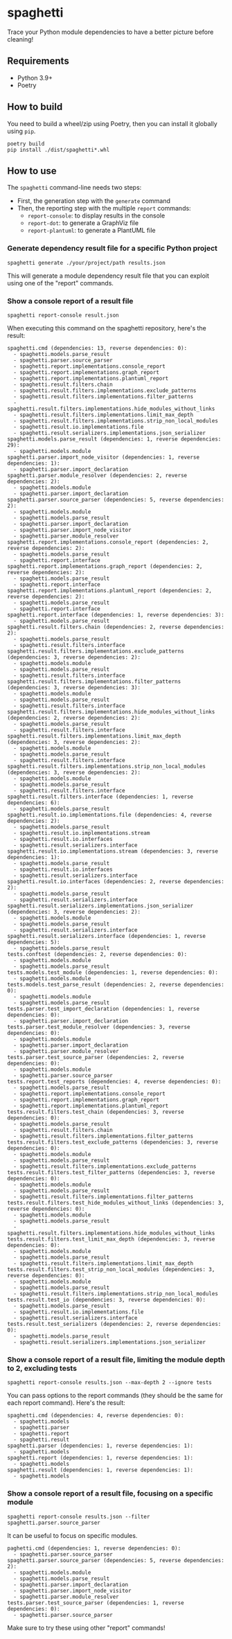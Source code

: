 # spaghetti

Trace your Python module dependencies to have a better picture before cleaning!

## Requirements

- Python 3.9+
- Poetry

## How to build

You need to build a wheel/zip using Poetry, then you can install it globally using `pip`.

    poetry build
    pip install ./dist/spaghetti*.whl

## How to use

The `spaghetti` command-line needs two steps:
- First, the generation step with the `generate` command
- Then, the reporting step with the multiple `report` commands:
    - `report-console`: to display results in the console
    - `report-dot`: to generate a GraphViz file
    - `report-plantuml`: to generate a PlantUML file

### Generate dependency result file for a specific Python project

    spaghetti generate ./your/project/path results.json

This will generate a module dependency result file that you can exploit using one of the "report" commands.

### Show a console report of a result file

    spaghetti report-console result.json

When executing this command on the spaghetti repository, here's the result:

```
spaghetti.cmd (dependencies: 13, reverse dependencies: 0):
  - spaghetti.models.parse_result
  - spaghetti.parser.source_parser
  - spaghetti.report.implementations.console_report
  - spaghetti.report.implementations.graph_report
  - spaghetti.report.implementations.plantuml_report
  - spaghetti.result.filters.chain
  - spaghetti.result.filters.implementations.exclude_patterns
  - spaghetti.result.filters.implementations.filter_patterns
  - spaghetti.result.filters.implementations.hide_modules_without_links
  - spaghetti.result.filters.implementations.limit_max_depth
  - spaghetti.result.filters.implementations.strip_non_local_modules
  - spaghetti.result.io.implementations.file
  - spaghetti.result.serializers.implementations.json_serializer
spaghetti.models.parse_result (dependencies: 1, reverse dependencies: 29):
  - spaghetti.models.module
spaghetti.parser.import_node_visitor (dependencies: 1, reverse dependencies: 1):
  - spaghetti.parser.import_declaration
spaghetti.parser.module_resolver (dependencies: 2, reverse dependencies: 2):
  - spaghetti.models.module
  - spaghetti.parser.import_declaration
spaghetti.parser.source_parser (dependencies: 5, reverse dependencies: 2):
  - spaghetti.models.module
  - spaghetti.models.parse_result
  - spaghetti.parser.import_declaration
  - spaghetti.parser.import_node_visitor
  - spaghetti.parser.module_resolver
spaghetti.report.implementations.console_report (dependencies: 2, reverse dependencies: 2):
  - spaghetti.models.parse_result
  - spaghetti.report.interface
spaghetti.report.implementations.graph_report (dependencies: 2, reverse dependencies: 2):
  - spaghetti.models.parse_result
  - spaghetti.report.interface
spaghetti.report.implementations.plantuml_report (dependencies: 2, reverse dependencies: 2):
  - spaghetti.models.parse_result
  - spaghetti.report.interface
spaghetti.report.interface (dependencies: 1, reverse dependencies: 3):
  - spaghetti.models.parse_result
spaghetti.result.filters.chain (dependencies: 2, reverse dependencies: 2):
  - spaghetti.models.parse_result
  - spaghetti.result.filters.interface
spaghetti.result.filters.implementations.exclude_patterns (dependencies: 3, reverse dependencies: 2):
  - spaghetti.models.module
  - spaghetti.models.parse_result
  - spaghetti.result.filters.interface
spaghetti.result.filters.implementations.filter_patterns (dependencies: 3, reverse dependencies: 3):
  - spaghetti.models.module
  - spaghetti.models.parse_result
  - spaghetti.result.filters.interface
spaghetti.result.filters.implementations.hide_modules_without_links (dependencies: 2, reverse dependencies: 2):
  - spaghetti.models.parse_result
  - spaghetti.result.filters.interface
spaghetti.result.filters.implementations.limit_max_depth (dependencies: 3, reverse dependencies: 2):
  - spaghetti.models.module
  - spaghetti.models.parse_result
  - spaghetti.result.filters.interface
spaghetti.result.filters.implementations.strip_non_local_modules (dependencies: 3, reverse dependencies: 2):
  - spaghetti.models.module
  - spaghetti.models.parse_result
  - spaghetti.result.filters.interface
spaghetti.result.filters.interface (dependencies: 1, reverse dependencies: 6):
  - spaghetti.models.parse_result
spaghetti.result.io.implementations.file (dependencies: 4, reverse dependencies: 2):
  - spaghetti.models.parse_result
  - spaghetti.result.io.implementations.stream
  - spaghetti.result.io.interfaces
  - spaghetti.result.serializers.interface
spaghetti.result.io.implementations.stream (dependencies: 3, reverse dependencies: 1):
  - spaghetti.models.parse_result
  - spaghetti.result.io.interfaces
  - spaghetti.result.serializers.interface
spaghetti.result.io.interfaces (dependencies: 2, reverse dependencies: 2):
  - spaghetti.models.parse_result
  - spaghetti.result.serializers.interface
spaghetti.result.serializers.implementations.json_serializer (dependencies: 3, reverse dependencies: 2):
  - spaghetti.models.module
  - spaghetti.models.parse_result
  - spaghetti.result.serializers.interface
spaghetti.result.serializers.interface (dependencies: 1, reverse dependencies: 5):
  - spaghetti.models.parse_result
tests.conftest (dependencies: 2, reverse dependencies: 0):
  - spaghetti.models.module
  - spaghetti.models.parse_result
tests.models.test_module (dependencies: 1, reverse dependencies: 0):
  - spaghetti.models.module
tests.models.test_parse_result (dependencies: 2, reverse dependencies: 0):
  - spaghetti.models.module
  - spaghetti.models.parse_result
tests.parser.test_import_declaration (dependencies: 1, reverse dependencies: 0):
  - spaghetti.parser.import_declaration
tests.parser.test_module_resolver (dependencies: 3, reverse dependencies: 0):
  - spaghetti.models.module
  - spaghetti.parser.import_declaration
  - spaghetti.parser.module_resolver
tests.parser.test_source_parser (dependencies: 2, reverse dependencies: 0):
  - spaghetti.models.module
  - spaghetti.parser.source_parser
tests.report.test_reports (dependencies: 4, reverse dependencies: 0):
  - spaghetti.models.parse_result
  - spaghetti.report.implementations.console_report
  - spaghetti.report.implementations.graph_report
  - spaghetti.report.implementations.plantuml_report
tests.result.filters.test_chain (dependencies: 3, reverse dependencies: 0):
  - spaghetti.models.parse_result
  - spaghetti.result.filters.chain
  - spaghetti.result.filters.implementations.filter_patterns
tests.result.filters.test_exclude_patterns (dependencies: 3, reverse dependencies: 0):
  - spaghetti.models.module
  - spaghetti.models.parse_result
  - spaghetti.result.filters.implementations.exclude_patterns
tests.result.filters.test_filter_patterns (dependencies: 3, reverse dependencies: 0):
  - spaghetti.models.module
  - spaghetti.models.parse_result
  - spaghetti.result.filters.implementations.filter_patterns
tests.result.filters.test_hide_modules_without_links (dependencies: 3, reverse dependencies: 0):
  - spaghetti.models.module
  - spaghetti.models.parse_result
  - spaghetti.result.filters.implementations.hide_modules_without_links
tests.result.filters.test_limit_max_depth (dependencies: 3, reverse dependencies: 0):
  - spaghetti.models.module
  - spaghetti.models.parse_result
  - spaghetti.result.filters.implementations.limit_max_depth
tests.result.filters.test_strip_non_local_modules (dependencies: 3, reverse dependencies: 0):
  - spaghetti.models.module
  - spaghetti.models.parse_result
  - spaghetti.result.filters.implementations.strip_non_local_modules
tests.result.test_io (dependencies: 3, reverse dependencies: 0):
  - spaghetti.models.parse_result
  - spaghetti.result.io.implementations.file
  - spaghetti.result.serializers.interface
tests.result.test_serializers (dependencies: 2, reverse dependencies: 0):
  - spaghetti.models.parse_result
  - spaghetti.result.serializers.implementations.json_serializer
```

### Show a console report of a result file, limiting the module depth to 2, excluding tests

    spaghetti report-console results.json --max-depth 2 --ignore tests

You can pass options to the report commands (they should be the same for each report command).
Here's the result:

```
spaghetti.cmd (dependencies: 4, reverse dependencies: 0):
  - spaghetti.models
  - spaghetti.parser
  - spaghetti.report
  - spaghetti.result
spaghetti.parser (dependencies: 1, reverse dependencies: 1):
  - spaghetti.models
spaghetti.report (dependencies: 1, reverse dependencies: 1):
  - spaghetti.models
spaghetti.result (dependencies: 1, reverse dependencies: 1):
  - spaghetti.models
```

### Show a console report of a result file, focusing on a specific module

    spaghetti report-console results.json --filter spaghetti.parser.source_parser

It can be useful to focus on specific modules.

```
paghetti.cmd (dependencies: 1, reverse dependencies: 0):
  - spaghetti.parser.source_parser
spaghetti.parser.source_parser (dependencies: 5, reverse dependencies: 2):
  - spaghetti.models.module
  - spaghetti.models.parse_result
  - spaghetti.parser.import_declaration
  - spaghetti.parser.import_node_visitor
  - spaghetti.parser.module_resolver
tests.parser.test_source_parser (dependencies: 1, reverse dependencies: 0):
  - spaghetti.parser.source_parser
```

Make sure to try these using other "report" commands!
